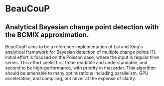 BeauCouP
========
Analytical Bayesian change point detection with the BCMIX approximation.
--------

BeauCouP aims to be a reference implementation of Lai and Xing's analytical
framework for Bayesian detection of multiple change points \[[1](#1)\]. Initial
effort is focused on the Poisson case, where the input is regular time series.
This effort seeks first to be readable and understandable, and second to be
high-performance, with priority in that order. This algorithm should be
amenable to many optimizations including parallelism, GPU acceleration, and
compiling, but never at the expense of clarity.
